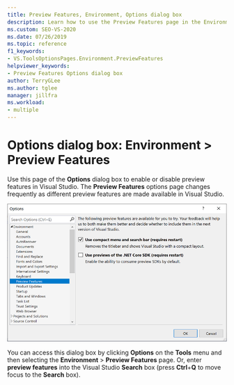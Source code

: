 ```yaml
---
title: Preview Features, Environment, Options dialog box
description: Learn how to use the Preview Features page in the Environment section to enable or disable preview features in Visual Studio.
ms.custom: SEO-VS-2020
ms.date: 07/26/2019
ms.topic: reference
f1_keywords:
- VS.ToolsOptionsPages.Environment.PreviewFeatures
helpviewer_keywords:
- Preview Features Options dialog box
author: TerryGLee
ms.author: tglee
manager: jillfra
ms.workload:
- multiple
---
```

# Options dialog box: Environment \> Preview Features

Use this page of the **Options** dialog box to enable or disable preview features in Visual Studio. The **Preview Features** options page changes frequently as different preview features are made available in Visual Studio.

![Preview Features options page in Visual Studio 2019](media/environment-preview-features-page.png)

You can access this dialog box by clicking **Options** on the **Tools** menu and then selecting the **Environment** > **Preview Features** page. Or, enter **preview features** into the Visual Studio **Search** box (press **Ctrl**+**Q** to move focus to the **Search** box).
